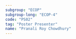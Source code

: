 ```yaml
---
subgroup: "ECOP"
subgroup-long: "ECOP-4"
code: "PS02"
tag: "Poster Presenter"
name: "Pranali Roy Chowdhury"
---
```

